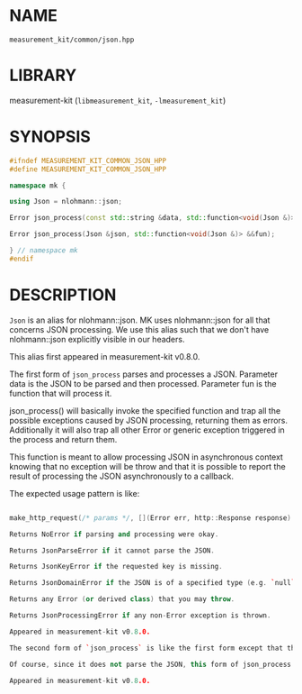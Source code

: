 # NAME

`measurement_kit/common/json.hpp`

# LIBRARY

measurement-kit (`libmeasurement_kit`, `-lmeasurement_kit`)

# SYNOPSIS

```C++
#ifndef MEASUREMENT_KIT_COMMON_JSON_HPP
#define MEASUREMENT_KIT_COMMON_JSON_HPP

namespace mk {

using Json = nlohmann::json;

Error json_process(const std::string &data, std::function<void(Json &)> &&fun);

Error json_process(Json &json, std::function<void(Json &)> &&fun);

} // namespace mk
#endif
```

# DESCRIPTION

`Json` is an alias for nlohmann::json. MK uses nlohmann::json for all that concerns JSON processing. We use this alias such that we don't have nlohmann::json explicitly visible in our headers. 

This alias first appeared in measurement-kit v0.8.0.

The first form of `json_process` parses and processes a JSON. Parameter data is the JSON to be parsed and then processed. Parameter fun is the function that will process it. 

json_process() will basically invoke the specified function and trap all the possible exceptions caused by JSON processing, returning them as errors. Additionally it will also trap all other Error or generic exception triggered in the process and return them. 

This function is meant to allow processing JSON in asynchronous context knowing that no exception will be throw and that it is possible to report the result of processing the JSON asynchronously to a callback. 

The expected usage pattern is like: 

```C++ 

make_http_request(/* params */, [](Error err, http::Response response) { if (err || response->code != 200) { callback((err) ? err : GenericError()); return; } err = json_process(response->body, [](Json &root) { if (!root["status"] == "success") { throw AuthenticatorError("api_failure"); }); if (!root["authenticated") { throw AuthenticatorError("not_authenticated"); } }); callback(err); }); 

Returns NoError if parsing and processing were okay. 

Returns JsonParseError if it cannot parse the JSON. 

Returns JsonKeyError if the requested key is missing. 

Returns JsonDomainError if the JSON is of a specified type (e.g. `null`) and you are treating it as another type (e.g. `array`). 

Returns any Error (or derived class) that you may throw. 

Returns JsonProcessingError if any non-Error exception is thrown. 

Appeared in measurement-kit v0.8.0.

The second form of `json_process` is like the first form except that the first argument is an already parsed JSON. 

Of course, since it does not parse the JSON, this form of json_process should not, in general, return JsonParseError. 

Appeared in measurement-kit v0.8.0.

